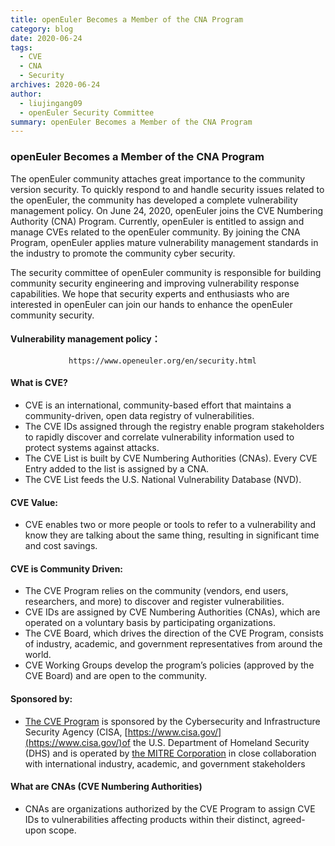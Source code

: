 ```yaml
---
title: openEuler Becomes a Member of the CNA Program
category: blog
date: 2020-06-24
tags:
  - CVE
  - CNA
  - Security
archives: 2020-06-24
author:
  - liujingang09
  - openEuler Security Committee
summary: openEuler Becomes a Member of the CNA Program
---
```


### openEuler Becomes a Member of the CNA Program

The openEuler community attaches great importance to the community version security. To quickly respond to and handle security issues related to the openEuler, the community has developed a complete vulnerability management policy. On June 24, 2020, openEuler joins the CVE Numbering Authority (CNA) Program. Currently, openEuler is entitled to assign and manage CVEs related to the openEuler community. By joining the CNA Program, openEuler applies mature vulnerability management standards in the industry to promote the community cyber security.

The security committee of openEuler community is responsible for building community security engineering and improving vulnerability response capabilities. We hope that security experts and enthusiasts who are interested in openEuler can join our hands to enhance the openEuler community security.

#### Vulnerability management policy：

                 https://www.openeuler.org/en/security.html

#### What is CVE?

- CVE is an international, community-based effort that maintains a community-driven, open data registry of vulnerabilities.
- The CVE IDs assigned through the registry enable program stakeholders to rapidly discover and correlate vulnerability information used to protect systems against attacks.
- The CVE List is built by CVE Numbering Authorities (CNAs). Every CVE Entry added to the list is assigned by a CNA.
- The CVE List feeds the U.S. National Vulnerability Database (NVD).

#### CVE Value:

- CVE enables two or more people or tools to refer to a vulnerability and know they are talking about the same thing, resulting in significant time and cost savings.

#### CVE is Community Driven:

- The CVE Program relies on the community (vendors, end users, researchers, and more) to discover and register vulnerabilities.
- CVE IDs are assigned by CVE Numbering Authorities (CNAs), which are operated on a voluntary basis by participating organizations.
- The CVE Board, which drives the direction of the CVE Program, consists of industry, academic, and government representatives from around the world.
- CVE Working Groups develop the program’s policies (approved by the CVE Board) and are open to the community.

#### Sponsored by:

- [The CVE Program](https://cve.mitre.org/) is sponsored by the Cybersecurity and Infrastructure Security Agency (CISA, [https://www.cisa.gov/](https://www.cisa.gov/)of the U.S. Department of Homeland Security (DHS) and is operated by [the MITRE Corporation](https://www.mitre.org/) in close collaboration with international industry, academic, and government stakeholders

#### What are CNAs (CVE Numbering Authorities)

- CNAs are organizations authorized by the CVE Program to assign CVE IDs to vulnerabilities affecting products within their distinct, agreed-upon scope.
